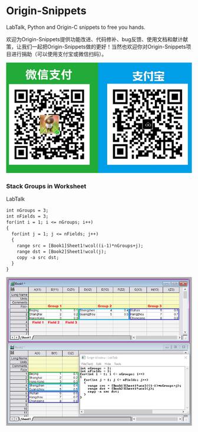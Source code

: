 # Origin-Snippets

LabTalk, Python and Origin-C snippets to free you hands.

欢迎为Origin-Snippets提供功能改进、代码修补、bug反馈、使用文档和献计献策，让我们一起把Origin-Snippets做的更好！当然也欢迎你对Origin-Snippets项目进行捐助（可以使用支付宝或微信扫码）。

![](donation.png)

### Stack Groups in Worksheet
LabTalk
```
int nGroups = 3;
int nFields = 3;
for(int i = 1; i <= nGroups; i++)
{
  for(int j = 1; j <= nFields; j++)
  {
    range src = [Book1]Sheet1!wcol((i-1)*nGroups+j);
    range dst = [Book2]Sheet1!wcol(j);
    copy -a src dst;
  }
}
```
<img src="Screenshots/Stack Columns in Single Worksheet.png">
